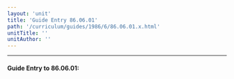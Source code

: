 ```yaml
---
layout: 'unit'
title: 'Guide Entry 86.06.01'
path: '/curriculum/guides/1986/6/86.06.01.x.html'
unitTitle: ''
unitAuthor: ''
---
```


<body>
<hr/>
 <h4>
  Guide Entry to 86.06.01:
 </h4>
</body>
